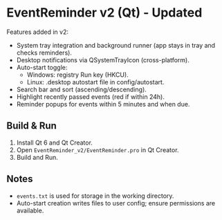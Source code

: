 # EventReminder v2 (Qt) - Updated

Features added in v2:
- System tray integration and background runner (app stays in tray and checks reminders).
- Desktop notifications via QSystemTrayIcon (cross-platform).
- Auto-start toggle:
  - Windows: registry Run key (HKCU).
  - Linux: .desktop autostart file in config/autostart.
- Search bar and sort (ascending/descending).
- Highlight recently passed events (red if within 24h).
- Reminder popups for events within 5 minutes and when due.

## Build & Run
1. Install Qt 6 and Qt Creator.
2. Open `EventReminder_v2/EventReminder.pro` in Qt Creator.
3. Build and Run.

## Notes
- `events.txt` is used for storage in the working directory.
- Auto-start creation writes files to user config; ensure permissions are available.
